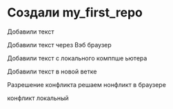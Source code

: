 ﻿# Создали my_first_repo

Добавили текст

Добавили текст через Вэб браузер

Добавили текст с локального комппше ьютера

Добавили текст в новой ветке <newbrench>

Разрешение конфликта решаем нонфликт в браузере

конфликт локальный
